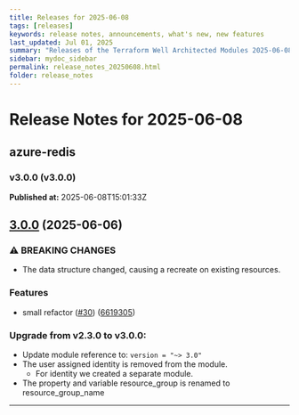 ```yaml
---
title: Releases for 2025-06-08
tags: [releases]
keywords: release notes, announcements, what's new, new features
last_updated: Jul 01, 2025
summary: "Releases of the Terraform Well Architected Modules 2025-06-08"
sidebar: mydoc_sidebar
permalink: release_notes_20250608.html
folder: release_notes
---
```


# Release Notes for 2025-06-08

## azure-redis
### v3.0.0 (v3.0.0)
**Published at:** 2025-06-08T15:01:33Z

## [3.0.0](https://github.com/CloudNationHQ/terraform-azure-redis/compare/v2.3.0...v3.0.0) (2025-06-06)


### ⚠ BREAKING CHANGES

* The data structure changed, causing a recreate on existing resources.

### Features

* small refactor ([#30](https://github.com/CloudNationHQ/terraform-azure-redis/issues/30)) ([6619305](https://github.com/CloudNationHQ/terraform-azure-redis/commit/661930584150fc74d09b0f7edddd0f43d2777beb))

### Upgrade from v2.3.0 to v3.0.0:

- Update module reference to: `version = "~> 3.0"`
- The user assigned identity is removed from the module.
  - For identity we created a separate module.
- The property and variable resource_group is renamed to resource_group_name

---

